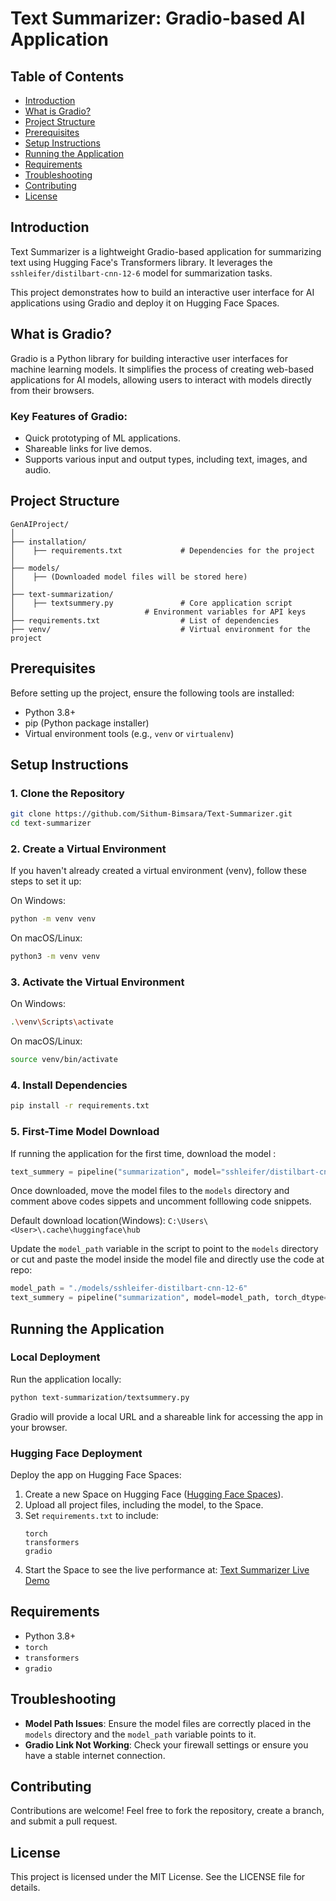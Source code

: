 # Text Summarizer: Gradio-based AI Application

## Table of Contents
- [Introduction](#introduction)
- [What is Gradio?](#what-is-gradio)
- [Project Structure](#project-structure)
- [Prerequisites](#prerequisites)
- [Setup Instructions](#setup-instructions)
- [Running the Application](#running-the-application)
- [Requirements](#requirements)
- [Troubleshooting](#troubleshooting)
- [Contributing](#contributing)
- [License](#license)

## Introduction
Text Summarizer is a lightweight Gradio-based application for summarizing text using Hugging Face's Transformers library. It leverages the `sshleifer/distilbart-cnn-12-6` model for summarization tasks.

This project demonstrates how to build an interactive user interface for AI applications using Gradio and deploy it on Hugging Face Spaces.

## What is Gradio?
Gradio is a Python library for building interactive user interfaces for machine learning models. It simplifies the process of creating web-based applications for AI models, allowing users to interact with models directly from their browsers. 

### Key Features of Gradio:
- Quick prototyping of ML applications.
- Shareable links for live demos.
- Supports various input and output types, including text, images, and audio.

## Project Structure
```
GenAIProject/ 
│
├── installation/
│    ├── requirements.txt             # Dependencies for the project
│
├── models/
│    ├── (Downloaded model files will be stored here)
│
├── text-summarization/
│    ├── textsummery.py               # Core application script
│                             # Environment variables for API keys
├── requirements.txt                  # List of dependencies
├── venv/                             # Virtual environment for the project
```

## Prerequisites
Before setting up the project, ensure the following tools are installed:
- Python 3.8+
- pip (Python package installer)
- Virtual environment tools (e.g., `venv` or `virtualenv`)

## Setup Instructions

### 1. Clone the Repository
```bash
git clone https://github.com/Sithum-Bimsara/Text-Summarizer.git
cd text-summarizer
```
### 2. Create a Virtual Environment
If you haven't already created a virtual environment (venv), follow these steps to set it up:

On Windows:
```bash
python -m venv venv
```
On macOS/Linux:
```bash
python3 -m venv venv
```
### 3. Activate the Virtual Environment

On Windows:
```bash
.\venv\Scripts\activate
```
On macOS/Linux:
```bash
source venv/bin/activate
```

### 4. Install Dependencies
```bash
pip install -r requirements.txt
```

### 5. First-Time Model Download
If running the application for the first time, download the model :
```python
text_summery = pipeline("summarization", model="sshleifer/distilbart-cnn-12-6", torch_dtype=torch.bfloat16)
```
Once downloaded, move the model files to the `models` directory and comment above codes sippets and uncomment folllowing code snippets.

Default download location(Windows): `C:\Users\<User>\.cache\huggingface\hub`

Update the `model_path` variable in the script to point to the `models` directory or cut and paste the model inside the model file and directly use the code at repo:
```python
model_path = "./models/sshleifer-distilbart-cnn-12-6"
text_summery = pipeline("summarization", model=model_path, torch_dtype=torch.bfloat16)
```

## Running the Application

### Local Deployment
Run the application locally:
```bash
python text-summarization/textsummery.py
```
Gradio will provide a local URL and a shareable link for accessing the app in your browser.

### Hugging Face Deployment
Deploy the app on Hugging Face Spaces:
1. Create a new Space on Hugging Face ([Hugging Face Spaces](https://huggingface.co/spaces)).
2. Upload all project files, including the model, to the Space.
3. Set `requirements.txt` to include:
   ```
   torch
   transformers
   gradio
   ```
4. Start the Space to see the live performance at:
   [Text Summarizer Live Demo](https://huggingface.co/spaces/Sithum-Bimsara/TextSummarizer)

## Requirements
- Python 3.8+
- `torch`
- `transformers`
- `gradio`

## Troubleshooting
- **Model Path Issues**: Ensure the model files are correctly placed in the `models` directory and the `model_path` variable points to it.
- **Gradio Link Not Working**: Check your firewall settings or ensure you have a stable internet connection.

## Contributing
Contributions are welcome! Feel free to fork the repository, create a branch, and submit a pull request.

## License
This project is licensed under the MIT License. See the LICENSE file for details.
